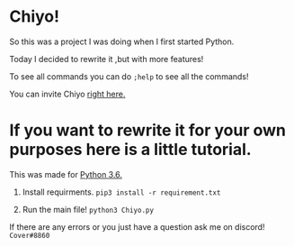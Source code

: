 # Chiyo!

So this was a project I was doing when I first started Python. 

Today I decided to rewrite it ,but with more features!

To see all commands you can do ``;help`` to see all the commands!

You can invite Chiyo [right here.](https://discord.com/api/oauth2/authorize?client_id=705176662366486529&permissions=8&scope=bot)

# If you want to rewrite it for your own purposes here is a little tutorial.

This was made for [Python 3.6.](https://www.python.org/downloads/release/python-360/)

1. Install requirments. ``pip3 install -r requirement.txt``

2. Run the main file! ``python3 Chiyo.py``

If there are any errors or you just have a question ask me on discord! ``Cover#8860``
